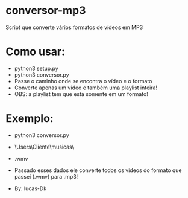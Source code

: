 # conversor-mp3
Script que converte vários formatos de vídeos em MP3

# Como usar:
- python3 setup.py
- python3 conversor.py
- Passe o caminho onde se encontra o vídeo e o formato
- Converte apenas um vídeo e também uma playlist inteira!
- OBS: a playlist tem que está somente em um formato!

# Exemplo:
- python3 conversor.py
- \Users\Cliente\musicas\
- .wmv

- Passado esses dados ele converte todos os videos do formato que passei (.wmv) para .mp3!

- By: lucas-Dk

